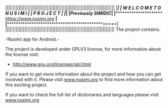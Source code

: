 ||||||||||||||||||||||||||||||||||||||||||||||||||||||||||||||||||||||||||
|************************************************************************|
|**************** W E L C O M E   T O   N U S I M I *********************|
|**************************** P R O J E C T *****************************|
|************************************************************************|
|*************************Previously SIMIDIC*****************************|
|*********************** https://www.nusimi.org ************************|
|************************************************************************|
||||||||||||||||||||||||||||||||||||||||||||||||||||||||||||||||||||||||||
The project contains:

-Nusimi app for Android.-



The project is developed under GPLV3 license, for more information about the license visit:

-	http://www.gnu.org/licenses/gpl.html


If you want to get more information about the project and how you can get involved with it. Please visit www.nusimi.org to find more information about this exciting project.

If you want to  check the full list of dictionaries and languages please visit  www.nusimi.org




  
